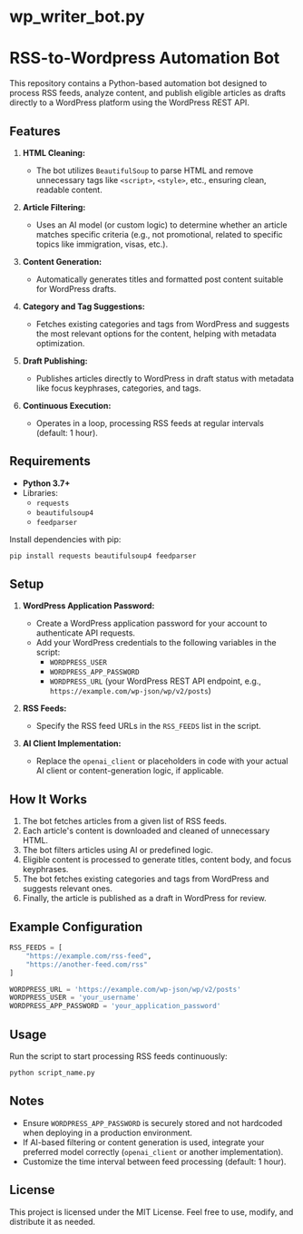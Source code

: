 # wp_writer_bot.py
# RSS-to-Wordpress Automation Bot
This repository contains a Python-based automation bot designed to process RSS feeds, analyze content, and publish eligible articles as drafts directly to a WordPress platform using the WordPress REST API.
## Features
1. **HTML Cleaning:**
    - The bot utilizes `BeautifulSoup` to parse HTML and remove unnecessary tags like `<script>`, `<style>`, etc., ensuring clean, readable content.

2. **Article Filtering:**
    - Uses an AI model (or custom logic) to determine whether an article matches specific criteria (e.g., not promotional, related to specific topics like immigration, visas, etc.).

3. **Content Generation:**
    - Automatically generates titles and formatted post content suitable for WordPress drafts.

4. **Category and Tag Suggestions:**
    - Fetches existing categories and tags from WordPress and suggests the most relevant options for the content, helping with metadata optimization.

5. **Draft Publishing:**
    - Publishes articles directly to WordPress in draft status with metadata like focus keyphrases, categories, and tags.

6. **Continuous Execution:**
    - Operates in a loop, processing RSS feeds at regular intervals (default: 1 hour).

## Requirements
- **Python 3.7+**
- Libraries:
    - `requests`
    - `beautifulsoup4`
    - `feedparser`

Install dependencies with pip:
``` bash
pip install requests beautifulsoup4 feedparser
```
## Setup
1. **WordPress Application Password:**
    - Create a WordPress application password for your account to authenticate API requests.
    - Add your WordPress credentials to the following variables in the script:
        - `WORDPRESS_USER`
        - `WORDPRESS_APP_PASSWORD`
        - `WORDPRESS_URL` (your WordPress REST API endpoint, e.g., `https://example.com/wp-json/wp/v2/posts`)

2. **RSS Feeds:**
    - Specify the RSS feed URLs in the `RSS_FEEDS` list in the script.

3. **AI Client Implementation:**
    - Replace the `openai_client` or placeholders in code with your actual AI client or content-generation logic, if applicable.

## How It Works
1. The bot fetches articles from a given list of RSS feeds.
2. Each article's content is downloaded and cleaned of unnecessary HTML.
3. The bot filters articles using AI or predefined logic.
4. Eligible content is processed to generate titles, content body, and focus keyphrases.
5. The bot fetches existing categories and tags from WordPress and suggests relevant ones.
6. Finally, the article is published as a draft in WordPress for review.

## Example Configuration
``` python
RSS_FEEDS = [
    "https://example.com/rss-feed",
    "https://another-feed.com/rss"
]

WORDPRESS_URL = 'https://example.com/wp-json/wp/v2/posts'
WORDPRESS_USER = 'your_username'
WORDPRESS_APP_PASSWORD = 'your_application_password'
```
## Usage
Run the script to start processing RSS feeds continuously:
``` bash
python script_name.py
```
## Notes
- Ensure `WORDPRESS_APP_PASSWORD` is securely stored and not hardcoded when deploying in a production environment.
- If AI-based filtering or content generation is used, integrate your preferred model correctly (`openai_client` or another implementation).
- Customize the time interval between feed processing (default: 1 hour).

## License
This project is licensed under the MIT License. Feel free to use, modify, and distribute it as needed.
